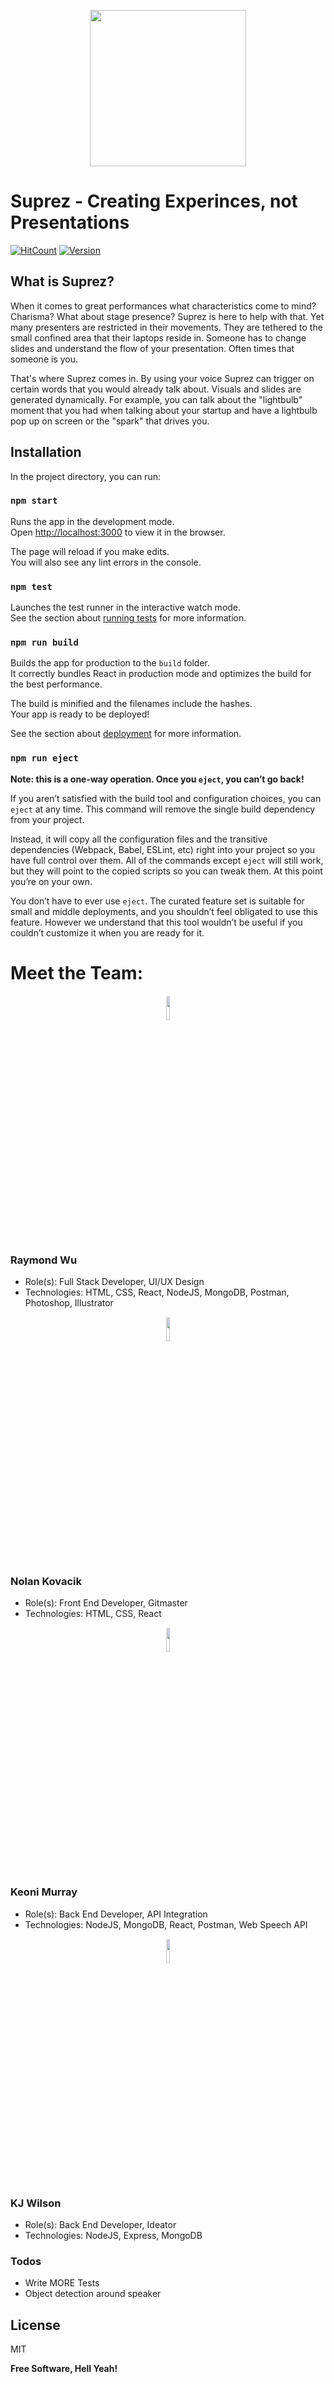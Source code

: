 <p align="center">
    <img src="https://i.imgur.com/LBj9G8k.png" width = "250" />
</p>

# Suprez - Creating Experinces, not Presentations
[![HitCount](http://hits.dwyl.io/Suprez/https://github.com/noltron000/SPD-1-3_suprez-backend.svg)](http://hits.dwyl.io/Suprez/https://github.com/noltron000/SPD-1-3_suprez-backend)
[![Version](https://img.shields.io/badge/Version-1.0.0-blue.svg)](https://shields.io/#your-badge)
## What is Suprez?
When it comes to great performances what characteristics come to mind? Charisma? What about stage presence? Suprez is here to help with that. Yet many presenters are restricted in their movements. They are tethered to the small confined area that their laptops reside in. Someone has to change slides and understand the flow of your presentation. Often times that someone is you. 

That's where Suprez comes in. By using your voice Suprez can trigger on certain words that you would already talk about. Visuals and slides are generated dynamically. For example, you can talk about the "lightbulb" moment that you had when talking about your startup and have a lightbulb pop up on screen or the "spark" that drives you.

## Installation
In the project directory, you can run:
### `npm start`
Runs the app in the development mode.<br>
Open [http://localhost:3000](http://localhost:3000) to view it in the browser.

The page will reload if you make edits.<br>
You will also see any lint errors in the console.

### `npm test`
Launches the test runner in the interactive watch mode.<br>
See the section about [running tests](https://facebook.github.io/create-react-app/docs/running-tests) for more information.

### `npm run build`
Builds the app for production to the `build` folder.<br>
It correctly bundles React in production mode and optimizes the build for the best performance.

The build is minified and the filenames include the hashes.<br>
Your app is ready to be deployed!

See the section about [deployment](https://facebook.github.io/create-react-app/docs/deployment) for more information.

### `npm run eject`
**Note: this is a one-way operation. Once you `eject`, you can’t go back!**

If you aren’t satisfied with the build tool and configuration choices, you can `eject` at any time. This command will remove the single build dependency from your project.

Instead, it will copy all the configuration files and the transitive dependencies (Webpack, Babel, ESLint, etc) right into your project so you have full control over them. All of the commands except `eject` will still work, but they will point to the copied scripts so you can tweak them. At this point you’re on your own.

You don’t have to ever use `eject`. The curated feature set is suitable for small and middle deployments, and you shouldn’t feel obligated to use this feature. However we understand that this tool wouldn’t be useful if you couldn’t customize it when you are ready for it.

# Meet the Team:
<p align="center">
    <img src="https://i.imgur.com/tLDhiES.jpg" width = 10% style="border-radius:50%" />
</p>

### Raymond Wu
  - Role(s): Full Stack Developer, UI/UX Design
  - Technologies: HTML, CSS, React, NodeJS, MongoDB, Postman, Photoshop, Illustrator

<p align="center">
    <img src="https://i.imgur.com/amM5Snh.jpg" width = 10% style="border-radius:50%" />
</p>

### Nolan Kovacik
  - Role(s): Front End Developer, Gitmaster
  - Technologies: HTML, CSS, React

<p align="center">
    <img src="https://i.imgur.com/M0GZNxu.jpg" width = 10% style="border-radius:50%" />
</p>

### Keoni Murray
  - Role(s): Back End Developer, API Integration
  - Technologies: NodeJS, MongoDB, React, Postman, Web Speech API

<p align="center">
    <img src="https://i.imgur.com/lexUEaK.jpg" width = 10% style="border-radius:50%" />
</p>

### KJ Wilson
  - Role(s): Back End Developer, Ideator
  - Technologies: NodeJS, Express, MongoDB

### Todos

 - Write MORE Tests
 - Object detection around speaker

License
----

MIT


**Free Software, Hell Yeah!**
